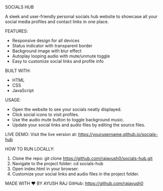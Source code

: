 SOCIALS HUB

A sleek and user-friendly personal socials hub website to showcase all your social media profiles and contact links in one place.

FEATURES:
- Responsive design for all devices
- Status indicator with transparent border
- Background image with blur effect
- Autoplay looping audio with mute/unmute toggle
- Easy to customize social links and profile info

BUILT WITH:
- HTML
- CSS
- JavaScript

USAGE:
- Open the website to see your socials neatly displayed.
- Click social icons to visit profiles.
- Use the audio mute button to toggle background music.
- Update your social links and audio files by editing the source files.

LIVE DEMO:
Visit the live version at:
https://yourusername.github.io/socials-hub

HOW TO RUN LOCALLY:
1. Clone the repo:
   git clone https://github.com/rajayush0/socials-hub.git
2. Navigate to the project folder:
   cd socials-hub
3. Open index.html in your browser.
4. Customize your social links and audio files in the project folder.

MADE WITH ❤️ BY AYUSH RAJ
GitHub: https://github.com/rajayush0
